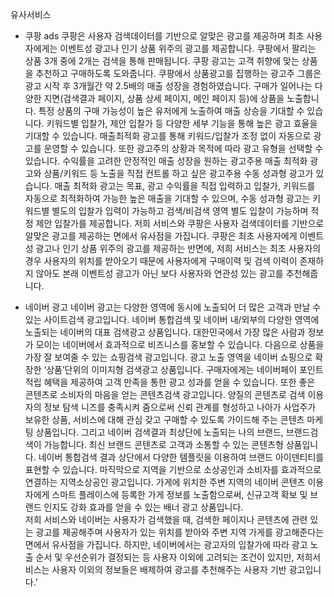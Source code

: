 유사서비스
- 쿠팡 ads
쿠팡은 사용자 검색데이터를 기반으로 알맞은 광고를 제공하며 최초 사용자에게는 이벤트성 광고나 인기 상품 위주의 광고를 제공합니다. 쿠팡에서 팔리는 상품 3개 중에 2개는 검색을 통해 판매됩니다. 쿠팡 광고는 고객 취향에 맞는 상품을 추천하고 구매하도록 도와줍니다. 쿠팡에서 상품광고를 집행하는 광고주 그룹은 광고 시작 후 3개월간 약 2.5배의 매출 성장을 경험하였습니다. 구매가 일어나는 다양한 지면(검색결과 페이지, 상품 상세 페이지, 메인 페이지 등)에 상품을 노출합니다. 특정 상품의 구매 가능성이 높은 유저에게 노출하여 매출 상승을 기대할 수 있습니다. 키워드별 입찰가, 제안 입찰가 등 다양한 세부 기능을 통해 높은 광고 효율을 기대할 수 있습니다.
매출최적화 광고를 통해 키워드/입찰가 조정 없이 자동으로 광고를 운영할 수 있습니다. 또한 광고주의 상황과 목적에 따라 광고 유형을 선택할 수 있습니다. 수익률을 고려한 안정적인 매출 성장을 원하는 광고주용 매출 최적화 광고와 상품/키워드 등 노출을 직접 컨트롤 하고 싶은 광고주용 수동 성과형 광고가 있습니다. 매출 최적화 광고는 목표, 광고 수익률을 직접 입력하고 입찰가, 키워드를 자동으로 최적화하여 가능한 높은 매출을 기대할 수 있으며, 수동 성과형 광고는 키워드별 별도의 입찰가 입력이 가능하고 검색/비검색 영역 별도 입찰이 가능하며 적정 제안 입찰가를 제공합니다. 
저희 서비스와 쿠팡은 사용자 검색데이터를 기반으로 알맞은 광고를 제공하는 면에서 유사점을 가집니다. 쿠팡은 최초 사용자에게 이벤트성 광고나 인기 상품 위주의 광고를 제공하는 반면에, 저희 서비스는 최초 사용자의 경우 사용자의 위치를 받아오기 때문에 사용자에게 구매이력 및 검색 이력이 존재하지 않아도 본래 이벤트성 광고가 아닌 보다 사용자와 연관성 있는 광고를 추천해줍니다.

- 네이버 광고
네이버 광고는 다양한 영역에 동시에 노출되어 더 많은 고객과 만날 수 있는 사이트검색 광고입니다. 네이버 통합검색 및 네이버 내/외부의 다양한 영역에 노출되는 네이버의 대표 검색광고 상품입니다. 대한민국에서 가장 많은 사람과 정보가 모이는 네이버에서 효과적으로 비즈니스를 홍보할 수 있습니다. 다음으로 상품을 가장 잘 보여줄 수 있는 쇼핑검색 광고입니다. 광고 노출 영역을 네이버 쇼핑으로 확장한 ‘상품’단위의 이미지형 검색광고 상품입니다. 구매자에게는 네이버페이 포인트 적립 혜택을 제공하여 고객 만족을 통한 광고 성과를 얻을 수 있습니다. 또한 좋은 콘텐츠로 소비자의 마음을 얻는 콘텐츠검색 광고입니다. 양질의 콘텐츠로 검색 이용자의 정보 탐색 니즈를 충족시켜 줌으로써 신뢰 관계를 형성하고 나아가 사업주가 보유한 상품, 서비스에 대해 관심 갖고 구매할 수 있도록 가이드해 주는 콘텐츠 마케팅 상품입니다. 그리고 네이버 검색결과 최상단에 노출되는 나의 브랜드, 브랜드검색이 가능합니다. 최신 브랜드 콘텐츠로 고객과 소통할 수 있는 콘텐츠형 상품입니다. 네이버 통합검색 결과 상단에서 다양한 템플릿을 이용하여 브랜드 아이덴티티를 표현할 수 있습니다. 마직막으로 지역을 기반으로 소상공인과 소비자를 효과적으로 연결하는 지역소상공인 광고입니다. 가게에 위치한 주변 지역의 네이버 콘텐츠 이용자에게 스마트 플레이스에 등록한 가게 정보를 노출함으로써, 신규고객 확보 및 브랜드 인지도 강화 효과를 얻을 수 있는 배너 광고 상품입니다.    
저희 서비스와 네이버는 사용자가 검색했을 때, 검색한 페이지나 콘텐츠에 관련 있는 광고를 제공해주며 사용자가 있는 위치를 받아와 주변 지역 가게를 광고해준다는 면에서 유사점을 가집니다. 하지만, 네이버에서는 광고자의 입찰가에 따라 광고 노출 순서 및 우선순위가 결정되는 등 사용자 이외에 고려되는 조건이 있지만, 저희서비스는 사용자 이외의 정보들은 배제하여 광고를 추천해주는 사용자 기반 광고입니다.’
